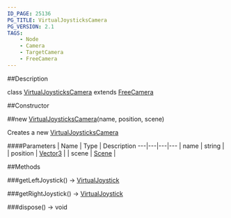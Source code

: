 ```yaml
---
ID_PAGE: 25136
PG_TITLE: VirtualJoysticksCamera
PG_VERSION: 2.1
TAGS:
    - Node
    - Camera
    - TargetCamera
    - FreeCamera
---
```

##Description

class [VirtualJoysticksCamera](/classes/2.2-alpha/VirtualJoysticksCamera) extends [FreeCamera](/classes/2.2-alpha/FreeCamera)



##Constructor

##new [VirtualJoysticksCamera](/classes/2.2-alpha/VirtualJoysticksCamera)(name, position, scene)

Creates a new [VirtualJoysticksCamera](/classes/2.2-alpha/VirtualJoysticksCamera)

####Parameters
 | Name | Type | Description
---|---|---|---
 | name | string | 
 | position | [Vector3](/classes/2.2-alpha/Vector3) | 
 | scene | [Scene](/classes/2.2-alpha/Scene) | 

##Methods

###getLeftJoystick() &rarr; [VirtualJoystick](/classes/2.2-alpha/VirtualJoystick)


###getRightJoystick() &rarr; [VirtualJoystick](/classes/2.2-alpha/VirtualJoystick)


###dispose() &rarr; void


